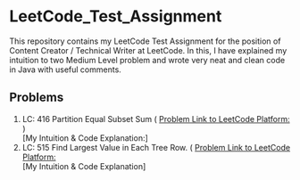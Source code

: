 # LeetCode_Test_Assignment
This repository contains my LeetCode Test Assignment for the position of Content Creator / Technical Writer at LeetCode. In this, I have explained my intuition to two Medium Level problem and wrote  very neat and clean code in Java with useful comments. 

## Problems
 1. LC: 416 Partition Equal Subset Sum ( [Problem Link to LeetCode Platform:](https://leetcode.com/problems/partition-equal-subset-sum/) )
    <br>
    [My Intuition & Code Explanation:]
 2. LC: 515 Find Largest Value in Each Tree Row. (  [Problem Link to LeetCode Platform:](https://leetcode.com/problems/find-largest-value-in-each-tree-row/)
    <br>
    [My Intuition & Code Explanation]
